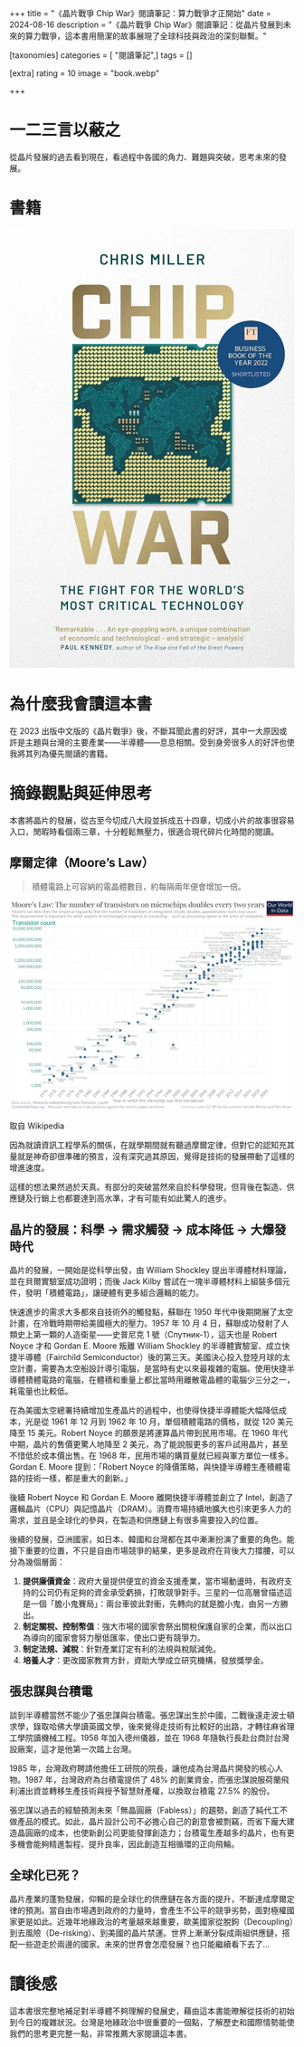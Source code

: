 +++
title = "《晶片戰爭 Chip War》閱讀筆記：算力戰爭才正開始"
date = 2024-08-16
description = "《晶片戰爭 Chip War》閱讀筆記：從晶片發展到未來的算力戰爭，這本書用簡潔的故事展現了全球科技與政治的深刻聯繫。"

[taxonomies]
categories = [ "閱讀筆記",]
tags = []

[extra]
rating = 10
image = "book.webp"

+++

# 一二三言以蔽之

從晶片發展的過去看到現在，看過程中各國的角力、難題與突破，思考未來的發展。

# 書籍

[![](book.webp)](https://www.goodreads.com/book/show/60321447-chip-war)

# 為什麼我會讀這本書

在 2023 出版中文版的《晶片戰爭》後，不斷耳聞此書的好評，其中一大原因或許是主題與台灣的主要產業——半導體——息息相關。受到身旁很多人的好評也使我將其列為優先閱讀的書籍。

# 摘錄觀點與延伸思考

本書將晶片的發展，從古至今切成八大段並拆成五十四章，切成小片的故事很容易入口，閒暇時看個兩三章，十分輕鬆無壓力，很適合現代碎片化時間的閱讀。

## 摩爾定律（Moore’s Law）

> 積體電路上可容納的電晶體數目，約每隔兩年便會增加一倍。
>

![](moores-law.webp)
<p class="image-caption">取自 Wikipedia</p>

因為就讀資訊工程學系的關係，在就學期間就有聽過摩爾定律，但對它的認知充其量就是神奇卻很準確的預言，沒有深究過其原因，覺得是技術的發展帶動了這樣的增進速度。

這樣的想法果然過於天真。有部分的突破當然來自於科學發現，但背後在製造、供應鏈及行銷上也都要達到高水準，才有可能有如此驚人的進步。

## 晶片的發展：科學 → 需求觸發 → 成本降低 → 大爆發時代

晶片的發展，一開始是從科學出發，由 William Shockley 提出半導體材料理論，並在貝爾實驗室成功證明；而後 Jack Kilby 嘗試在一塊半導體材料上組裝多個元件，發明「積體電路」，讓硬體有更多組合邏輯的能力。

快速進步的需求大多都來自技術外的觸發點，蘇聯在 1950 年代中後期開展了太空計畫，在冷戰時期帶給美國極大的壓力。1957 年 10 月 4 日，蘇聯成功發射了人類史上第一顆的人造衛星——史普尼克 1 號（Спутник-1），這天也是 Robert Noyce 才和 Gordan E. Moore 叛離 William Shockley 的半導體實驗室、成立快捷半導體（Fairchild Semiconductor）後的第三天。美國決心投入登陸月球的太空計畫，需要為太空船設計導引電腦，是當時有史以來最複雜的電腦。使用快捷半導體積體電路的電腦，在體積和重量上都比當時用離散電晶體的電腦少三分之一，耗電量也比較低。

在為美國太空總署持續增加生產晶片的過程中，也使得快捷半導體能大幅降低成本，光是從 1961 年 12 月到 1962 年 10 月，單個積體電路的價格，就從 120 美元降至 15 美元。Robert Noyce 的願景是將運算晶片帶到民用市場。在 1960 年代中期，晶片的售價更驚人地降至 2 美元，為了能說服更多的客戶試用晶片，甚至不惜低於成本價出售。在 1968 年，民用市場的購買量就已經與軍方單位一樣多。Gordan E. Moore 提到：「Robert Noyce 的降價策略，與快捷半導體生產積體電路的技術一樣，都是重大的創新。」

後續 Robert Noyce 和 Gordan E. Moore 離開快捷半導體並創立了 Intel，創造了邏輯晶片（CPU）與記憶晶片（DRAM）。消費市場持續地擴大也引來更多人力的需求，並且是全球化的參與，在製造和供應鏈上有很多需要投入的位置。

後續的發展，亞洲國家，如日本、韓國和台灣都在其中漸漸扮演了重要的角色。能搶下重要的位置，不只是自由市場競爭的結果，更多是政府在背後大力撐腰，可以分為幾個層面：

1. **提供廉價資金**：政府大量提供便宜的資金支援產業，當市場動盪時，有政府支持的公司仍有足夠的資金承受虧損，打敗競爭對手。三星的一位高層曾描述這是一個「膽小鬼賽局」：兩台車彼此對衝，先轉向的就是膽小鬼，由另一方勝出。
2. **制定關稅、控制幣值**：強大市場的國家會祭出關稅保護自家的企業，而以出口為導向的國家會努力壓低匯率，使出口更有競爭力。
3. **制定法規、減稅**：針對產業訂定有利的法規與稅賦減免。
4. **培養人才**：更改國家教育方針，資助大學成立研究機構，發放獎學金。

## 張忠謀與台積電

談到半導體當然不能少了張忠謀與台積電。張忠謀出生於中國，二戰後遠走波士頓求學，錄取哈佛大學讀英國文學，後來覺得走技術有比較好的出路，才轉往麻省理工學院讀機械工程。1958 年加入德州儀器，並在 1968 年隨執行長赴台商討台灣設廠案，這才是他第一次踏上台灣。

1985 年，台灣政府聘請他擔任工研院的院長，讓他成為台灣晶片開發的核心人物。1987 年，台灣政府為台積電提供了 48% 的創業資金，而張忠謀說服荷蘭飛利浦出資並轉移生產技術與授予智慧財產權，以換取台積電 27.5% 的股份。

張忠謀以過去的經驗預測未來「無晶圓廠（Fabless）」的趨勢，創造了純代工不做產品的模式。如此，晶片設計公司不必擔心自己的創意會被剽竊，而省下龐大建造晶圓廠的成本，也使新創公司更能發揮創造力；台積電生產越多的晶片，也有更多機會能夠精進製程、提升良率，因此創造互相循環的正向飛輪。

## 全球化已死？

晶片產業的蓬勃發展，仰賴的是全球化的供應鏈在各方面的提升，不斷達成摩爾定律的預測。當自由市場遇到政府的力量時，會產生不公平的競爭劣勢，面對極權國家更是如此。近幾年地緣政治的考量越來越重要，歐美國家從脫鉤（Decoupling）到去風險（De-risking）、到美國的晶片禁運。世界上漸漸分裂成兩組供應鏈，搭配一些遊走於兩邊的國家。未來的世界會怎麼發展？也只能繼續看下去了…

# **讀後感**

這本書很完整地補足對半導體不夠理解的發展史，藉由這本書能暸解從技術的初始到今日的複雜狀況。台灣是地緣政治中很重要的一個點，了解歷史和國際情勢能使我們的思考更完整一點，非常推薦大家閱讀這本書。
